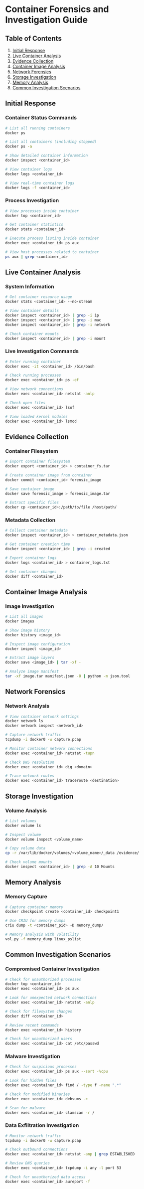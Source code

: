 # Container Forensics and Investigation Guide

## Table of Contents
1. [Initial Response](#initial-response)
2. [Live Container Analysis](#live-container-analysis)
3. [Evidence Collection](#evidence-collection)
4. [Container Image Analysis](#container-image-analysis)
5. [Network Forensics](#network-forensics)
6. [Storage Investigation](#storage-investigation)
7. [Memory Analysis](#memory-analysis)
8. [Common Investigation Scenarios](#common-investigation-scenarios)

## Initial Response

### Container Status Commands
```bash
# List all running containers
docker ps

# List all containers (including stopped)
docker ps -a

# Show detailed container information
docker inspect <container_id>

# View container logs
docker logs <container_id>

# View real-time container logs
docker logs -f <container_id>
```

### Process Investigation
```bash
# View processes inside container
docker top <container_id>

# Get container statistics
docker stats <container_id>

# Execute process listing inside container
docker exec <container_id> ps aux

# View host processes related to container
ps aux | grep <container_id>
```

## Live Container Analysis

### System Information
```bash
# Get container resource usage
docker stats <container_id> --no-stream

# View container details
docker inspect <container_id> | grep -i ip
docker inspect <container_id> | grep -i mac
docker inspect <container_id> | grep -i network

# Check container mounts
docker inspect <container_id> | grep -i mount
```

### Live Investigation Commands
```bash
# Enter running container
docker exec -it <container_id> /bin/bash

# Check running processes
docker exec <container_id> ps -ef

# View network connections
docker exec <container_id> netstat -anlp

# Check open files
docker exec <container_id> lsof

# View loaded kernel modules
docker exec <container_id> lsmod
```

## Evidence Collection

### Container Filesystem
```bash
# Export container filesystem
docker export <container_id> > container_fs.tar

# Create container image from container
docker commit <container_id> forensic_image

# Save container image
docker save forensic_image > forensic_image.tar

# Extract specific files
docker cp <container_id>:/path/to/file /host/path/
```

### Metadata Collection
```bash
# Collect container metadata
docker inspect <container_id> > container_metadata.json

# Get container creation time
docker inspect <container_id> | grep -i created

# Export container logs
docker logs <container_id> > container_logs.txt

# Get container changes
docker diff <container_id>
```

## Container Image Analysis

### Image Investigation
```bash
# List all images
docker images

# Show image history
docker history <image_id>

# Inspect image configuration
docker inspect <image_id>

# Extract image layers
docker save <image_id> | tar -xf -

# Analyze image manifest
tar -xf image.tar manifest.json -O | python -m json.tool
```

## Network Forensics

### Network Analysis
```bash
# View container network settings
docker network ls
docker network inspect <network_id>

# Capture network traffic
tcpdump -i docker0 -w capture.pcap

# Monitor container network connections
docker exec <container_id> netstat -tupn

# Check DNS resolution
docker exec <container_id> dig <domain>

# Trace network routes
docker exec <container_id> traceroute <destination>
```

## Storage Investigation

### Volume Analysis
```bash
# List volumes
docker volume ls

# Inspect volume
docker volume inspect <volume_name>

# Copy volume data
cp -r /var/lib/docker/volumes/<volume_name>/_data /evidence/

# Check volume mounts
docker inspect <container_id> | grep -A 10 Mounts
```

## Memory Analysis

### Memory Capture
```bash
# Capture container memory
docker checkpoint create <container_id> checkpoint1

# Use CRIU for memory dumps
criu dump -t <container_pid> -D memory_dump/

# Memory analysis with volatility
vol.py -f memory_dump linux_pslist
```

## Common Investigation Scenarios

### Compromised Container Investigation
```bash
# Check for unauthorized processes
docker top <container_id>
docker exec <container_id> ps aux

# Look for unexpected network connections
docker exec <container_id> netstat -anlp

# Check for filesystem changes
docker diff <container_id>

# Review recent commands
docker exec <container_id> history

# Check for unauthorized users
docker exec <container_id> cat /etc/passwd
```

### Malware Investigation
```bash
# Check for suspicious processes
docker exec <container_id> ps aux --sort -%cpu

# Look for hidden files
docker exec <container_id> find / -type f -name ".*"

# Check for modified binaries
docker exec <container_id> debsums -c

# Scan for malware
docker exec <container_id> clamscan -r /
```

### Data Exfiltration Investigation
```bash
# Monitor network traffic
tcpdump -i docker0 -w capture.pcap

# Check outbound connections
docker exec <container_id> netstat -anp | grep ESTABLISHED

# Review DNS queries
docker exec <container_id> tcpdump -i any -l port 53

# Check for unauthorized data access
docker exec <container_id> aureport -f
```

